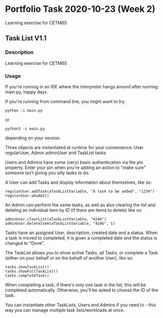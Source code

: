 # Portfolio Task 2020-10-23 (Week 2)

Learning exercise for CETM65

## Task List V1.1

### Description

Learning exercise for CETM65

### Usage

If you're running in an IDE where the interpreter hangs around after running main.py, happy days.

If you're running from command line, you might want to try:

` python -i main.py `

or 

` python3 -i main.py `

depending on your version.

Three objects are instantiated at runtime for your convenience: User regularUser, Admin adminUser and TaskList tasks

Users and Admins have some (very) basic authentication via the pin property. Enter your pin when you're adding an action to "make sure" someone isn't giving you silly tasks to do.

A User can add Tasks and display information about themselves, like so:

```
regularUser.addTask(aTaskListVariable, "A task to be added", "1234")
regularUser.whoAmI()
```

An Admin can perform the same tasks, as well as also clearing the list and deleting an individual item by ID (if there are items to delete) like so:

```
adminUser.clearList(aTaskListVariable, "4246")
adminUser.deleteItem(aTaskListVariable, "4246", 1)
```

Tasks have an assigned User, description, created date and a status. When a task is moved to completed, it is given a completed date and the status is changed to "Done".

The TaskList allows you to show active Tasks, all Tasks, or complete a Task (either on your behalf or on the behalf of another User), like so:

```
tasks.showTaskList()
tasks.showFullTaskList()
tasks.completeTask()
```

When completing a task, if there's only one task in the list, this will be completed automatically. Otherwise, you'll be asked to choose the ID of the task.

You can instantiate other TaskLists, Users and Admins if you need to - this way you can manage multiple task lists/workloads at once.